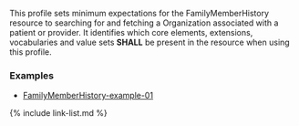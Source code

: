 This profile sets minimum expectations for the FamilyMemberHistory resource to searching for and fetching a Organization associated with a patient or provider. It identifies which core elements, extensions, vocabularies and value sets **SHALL** be present in the resource when using this profile.

### Examples

- [FamilyMemberHistory-example-01](FamilyMemberHistory-example-01.html)

{% include link-list.md %}
